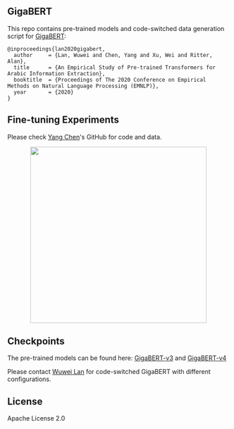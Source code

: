 ## GigaBERT
This repo contains pre-trained models and code-switched data generation script for [GigaBERT](https://arxiv.org/pdf/2004.14519.pdf):

	@inproceedings{lan2020gigabert,
	  author     = {Lan, Wuwei and Chen, Yang and Xu, Wei and Ritter, Alan},
  	  title      = {An Empirical Study of Pre-trained Transformers for Arabic Information Extraction},
  	  booktitle  = {Proceedings of The 2020 Conference on Empirical Methods on Natural Language Processing (EMNLP)},
  	  year       = {2020}
  	} 

## Fine-tuning Experiments
Please check [Yang Chen](https://github.com/edchengg/GigaBERT)'s GitHub for code and data.

<p align="center">
  <img src="IE_tasks.png" width="400">
  <br />
</p>

## Checkpoints
The pre-trained models can be found here: [GigaBERT-v3](https://drive.google.com/drive/folders/1zgUXz8FQPHmWVNR7tHyPq1E6SmrMuPv6?usp=sharing) and [GigaBERT-v4](https://drive.google.com/drive/folders/1uFGzMuTOD7iNsmKQYp_zVuvsJwOaIdar?usp=sharing) 

Please contact [Wuwei Lan](lan.105@osu.edu) for code-switched GigaBERT with different configurations.

## License
Apache License 2.0
